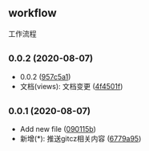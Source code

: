 ## workflow

工作流程
## <small>0.0.2 (2020-08-07)</small>

* 0.0.2 ([957c5a1](https://szgitlab.kedacom.com/kbase-demo/work-flow/commit/957c5a1))
* 文档(views): 文档变更 ([4f4501f](https://szgitlab.kedacom.com/kbase-demo/work-flow/commit/4f4501f))



## <small>0.0.1 (2020-08-07)</small>

* Add new file ([090115b](https://szgitlab.kedacom.com/kbase-demo/work-flow/commit/090115b))
* 新增(*): 推送gitcz相关内容 ([6779a95](https://szgitlab.kedacom.com/kbase-demo/work-flow/commit/6779a95))